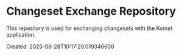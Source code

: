 # Changeset Exchange Repository

This repository is used for exchanging changesets with the Komet application.

Created: 2025-08-28T10:17:20.019346600

